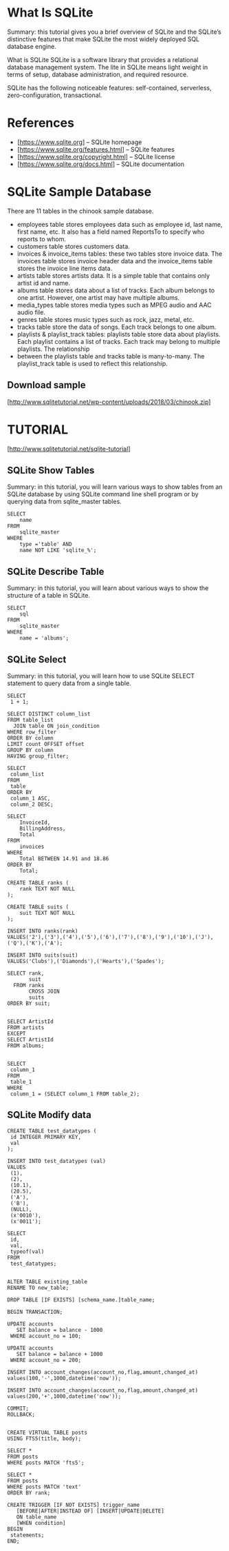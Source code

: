 # What Is SQLite
Summary: this tutorial gives you a brief overview of SQLite and the SQLite’s distinctive features that make SQLite the most widely deployed SQL database engine.

What is SQLite
SQLite is a software library that provides a relational database management system. The lite in SQLite means light weight in terms of setup, database administration, and required resource.

SQLite has the following noticeable features: self-contained, serverless, zero-configuration, transactional.

# References
  * [https://www.sqlite.org] – SQLite homepage
  * [https://www.sqlite.org/features.html] – SQLite features
  * [https://www.sqlite.org/copyright.html] – SQLite license
  * [https://www.sqlite.org/docs.html] – SQLite documentation
# SQLite Sample Database
There are 11 tables in the chinook sample database.

  * employees table stores employees data such as employee id, last name, first name, etc. It also has a field named ReportsTo to specify who reports to whom.
  * customers table stores customers data.
  * invoices & invoice_items tables: these two tables store invoice data. The invoices table stores invoice header data and the invoice_items table stores the invoice line items data.
  * artists table stores artists data. It is a simple table that contains only artist id and name.
  * albums table stores data about a list of tracks. Each album belongs to one artist. However, one artist may have multiple albums.
  * media_types table stores media types such as MPEG audio and AAC audio file.
  * genres table stores music types such as rock, jazz, metal, etc.
  * tracks table store the data of songs. Each track belongs to one album.
  * playlists & playlist_track tables: playlists table store data about playlists. Each playlist contains a list of tracks. Each track may belong to multiple playlists. The relationship
  * between the playlists table and tracks table is many-to-many. The playlist_track table is used to reflect this relationship.
## Download sample
  [http://www.sqlitetutorial.net/wp-content/uploads/2018/03/chinook.zip]

# TUTORIAL 
  [http://www.sqlitetutorial.net/sqlite-tutorial]
## SQLite Show Tables

Summary: in this tutorial, you will learn various ways to show tables from an SQLite database by using SQLite command line shell program or by querying data from sqlite_master tables.

```
SELECT 
    name
FROM 
    sqlite_master 
WHERE 
    type ='table' AND 
    name NOT LIKE 'sqlite_%';
```

## SQLite Describe Table
 
Summary: in this tutorial, you will learn about various ways to show the structure of a table in SQLite.

```
SELECT
    sql 
FROM 
    sqlite_master 
WHERE 
    name = 'albums';
```

## SQLite Select

Summary: in this tutorial, you will learn how to use SQLite SELECT statement to query data from a single table.

```
SELECT
 1 + 1;

SELECT DISTINCT column_list
FROM table_list
  JOIN table ON join_condition
WHERE row_filter
ORDER BY column
LIMIT count OFFSET offset
GROUP BY column
HAVING group_filter;

SELECT
 column_list
FROM
 table
ORDER BY
 column_1 ASC,
 column_2 DESC;

SELECT
    InvoiceId,
    BillingAddress,
    Total
FROM
    invoices
WHERE
    Total BETWEEN 14.91 and 18.86    
ORDER BY
    Total; 

CREATE TABLE ranks (
    rank TEXT NOT NULL
);
 
CREATE TABLE suits (
    suit TEXT NOT NULL
);
 
INSERT INTO ranks(rank) 
VALUES('2'),('3'),('4'),('5'),('6'),('7'),('8'),('9'),('10'),('J'),('Q'),('K'),('A');
 
INSERT INTO suits(suit) 
VALUES('Clubs'),('Diamonds'),('Hearts'),('Spades');

SELECT rank,
       suit
  FROM ranks
       CROSS JOIN
       suits
ORDER BY suit;


SELECT ArtistId
FROM artists
EXCEPT
SELECT ArtistId
FROM albums;


SELECT
 column_1
FROM
 table_1
WHERE
 column_1 = (SELECT column_1 FROM table_2);
```

## SQLite Modify data

```
CREATE TABLE test_datatypes (
 id INTEGER PRIMARY KEY,
 val
);

INSERT INTO test_datatypes (val)
VALUES
 (1),
 (2),
 (10.1),
 (20.5),
 ('A'),
 ('B'),
 (NULL),
 (x'0010'),
 (x'0011');

SELECT
 id,
 val,
 typeof(val)
FROM
 test_datatypes;


ALTER TABLE existing_table
RENAME TO new_table;

DROP TABLE [IF EXISTS] [schema_name.]table_name;

BEGIN TRANSACTION;
 
UPDATE accounts
   SET balance = balance - 1000
 WHERE account_no = 100;
 
UPDATE accounts
   SET balance = balance + 1000
 WHERE account_no = 200;
 
INSERT INTO account_changes(account_no,flag,amount,changed_at) 
values(100,'-',1000,datetime('now'));
 
INSERT INTO account_changes(account_no,flag,amount,changed_at) 
values(200,'+',1000,datetime('now'));
 
COMMIT;
ROLLBACK;


CREATE VIRTUAL TABLE posts 
USING FTS5(title, body);

SELECT * 
FROM posts 
WHERE posts MATCH 'fts5';

SELECT * 
FROM posts 
WHERE posts MATCH 'text' 
ORDER BY rank;

CREATE TRIGGER [IF NOT EXISTS] trigger_name 
   [BEFORE|AFTER|INSTEAD OF] [INSERT|UPDATE|DELETE] 
   ON table_name
   [WHEN condition]
BEGIN
 statements;
END;
```